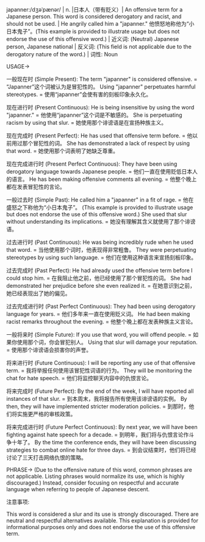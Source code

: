 japanner:/dʒəˈpænər/ | n. |日本人（带有贬义）| An offensive term for a Japanese person. This word is considered derogatory and racist, and should not be used. |  He angrily called him a "japanner." 他愤怒地称他为“小日本鬼子”。(This example is provided to illustrate usage but does not endorse the use of this offensive word.) | 近义词: (Neutral) Japanese person, Japanese national | 反义词:  (This field is not applicable due to the derogatory nature of the word.) | 词性: Noun


USAGE->

一般现在时 (Simple Present):
The term "japanner" is considered offensive. = “Japanner”这个词被认为是冒犯性的。
Using "japanner" perpetuates harmful stereotypes. = 使用“japanner”会使有害的刻板印象永久化。

现在进行时 (Present Continuous):
He is being insensitive by using the word "japanner." = 他使用“japanner”这个词是不敏感的。
She is perpetuating racism by using that slur. = 她使用那个诽谤语是在宣扬种族主义。

现在完成时 (Present Perfect):
He has used that offensive term before. = 他以前用过那个冒犯性的词。
She has demonstrated a lack of respect by using that word. = 她使用那个词表明了她缺乏尊重。

现在完成进行时 (Present Perfect Continuous):
They have been using derogatory language towards Japanese people. = 他们一直在使用贬低日本人的语言。
He has been making offensive comments all evening. = 他整个晚上都在发表冒犯性的言论。


一般过去时 (Simple Past):
He called him a "japanner" in a fit of rage. = 他在盛怒之下称他为“小日本鬼子”。 (This example is provided to illustrate usage but does not endorse the use of this offensive word.)
She used that slur without understanding its implications. = 她没有理解其含义就使用了那个诽谤语。

过去进行时 (Past Continuous):
He was being incredibly rude when he used that word. = 当他使用那个词时，他表现得非常粗鲁。
They were perpetuating stereotypes by using such language. = 他们在使用这种语言来宣扬刻板印象。

过去完成时 (Past Perfect):
He had already used the offensive term before I could stop him. = 在我阻止他之前，他已经使用了那个冒犯性的词。
She had demonstrated her prejudice before she even realized it. = 在她意识到之前，她已经表现出了她的偏见。

过去完成进行时 (Past Perfect Continuous):
They had been using derogatory language for years. = 他们多年来一直在使用贬义词。
He had been making racist remarks throughout the evening. = 他整个晚上都在发表种族主义言论。

一般将来时 (Simple Future):
If you use that word, you will offend people. = 如果你使用那个词，你会冒犯别人。
Using that slur will damage your reputation. = 使用那个诽谤语会损害你的声誉。

将来进行时 (Future Continuous):
I will be reporting any use of that offensive term. = 我将举报任何使用该冒犯性词语的行为。
They will be monitoring the chat for hate speech. = 他们将监控聊天内容中的仇恨言论。


将来完成时 (Future Perfect):
By the end of the week, I will have reported all instances of that slur. = 到本周末，我将报告所有使用该诽谤语的实例。
By then, they will have implemented stricter moderation policies. = 到那时，他们将实施更严格的审核政策。

将来完成进行时 (Future Perfect Continuous):
By next year, we will have been fighting against hate speech for a decade. = 到明年，我们将与仇恨言论作斗争十年了。
By the time the conference ends, they will have been discussing strategies to combat online hate for three days. = 到会议结束时，他们将已经讨论了三天打击网络仇恨的策略。


PHRASE->
(Due to the offensive nature of this word, common phrases are not applicable.  Listing phrases would normalize its use, which is highly discouraged.)  Instead, consider focusing on respectful and accurate language when referring to people of Japanese descent.


注意事项:

This word is considered a slur and its use is strongly discouraged.  There are neutral and respectful alternatives available.  This explanation is provided for informational purposes only and does not endorse the use of this offensive term.
